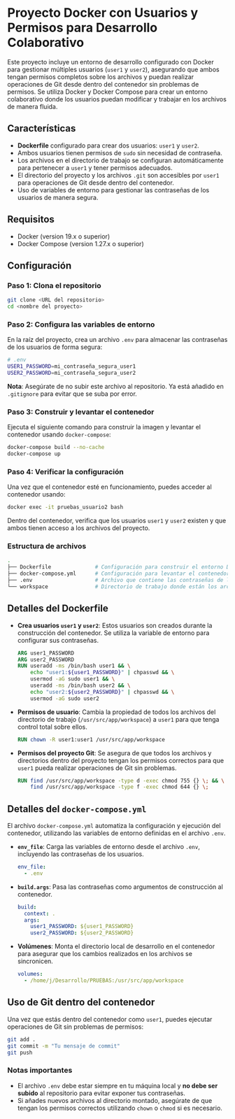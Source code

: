 # Proyecto Docker con Usuarios y Permisos para Desarrollo Colaborativo

Este proyecto incluye un entorno de desarrollo configurado con Docker para gestionar múltiples usuarios (`user1` y `user2`), asegurando que ambos tengan permisos completos sobre los archivos y puedan realizar operaciones de Git desde dentro del contenedor sin problemas de permisos. Se utiliza Docker y Docker Compose para crear un entorno colaborativo donde los usuarios puedan modificar y trabajar en los archivos de manera fluida.

## Características

- **Dockerfile** configurado para crear dos usuarios: `user1` y `user2`.
- Ambos usuarios tienen permisos de `sudo` sin necesidad de contraseña.
- Los archivos en el directorio de trabajo se configuran automáticamente para pertenecer a `user1` y tener permisos adecuados.
- El directorio del proyecto y los archivos `.git` son accesibles por `user1` para operaciones de Git desde dentro del contenedor.
- Uso de variables de entorno para gestionar las contraseñas de los usuarios de manera segura.

## Requisitos

- Docker (version 19.x o superior)
- Docker Compose (version 1.27.x o superior)

## Configuración

### Paso 1: Clona el repositorio

```bash
git clone <URL del repositorio>
cd <nombre del proyecto>
```

### Paso 2: Configura las variables de entorno

En la raíz del proyecto, crea un archivo `.env` para almacenar las contraseñas de los usuarios de forma segura:

```bash
# .env
USER1_PASSWORD=mi_contraseña_segura_user1
USER2_PASSWORD=mi_contraseña_segura_user2
```

**Nota**: Asegúrate de no subir este archivo al repositorio. Ya está añadido en `.gitignore` para evitar que se suba por error.

### Paso 3: Construir y levantar el contenedor

Ejecuta el siguiente comando para construir la imagen y levantar el contenedor usando `docker-compose`:

```bash
docker-compose build --no-cache
docker-compose up
```

### Paso 4: Verificar la configuración

Una vez que el contenedor esté en funcionamiento, puedes acceder al contenedor usando:

```bash
docker exec -it pruebas_usuario2 bash
```

Dentro del contenedor, verifica que los usuarios `user1` y `user2` existen y que ambos tienen acceso a los archivos del proyecto.

### Estructura de archivos

```bash
.
├── Dockerfile              # Configuración para construir el entorno Docker
├── docker-compose.yml      # Configuración para levantar el contenedor y pasar variables de entorno
├── .env                    # Archivo que contiene las contraseñas de los usuarios
└── workspace               # Directorio de trabajo donde están los archivos del proyecto
```

## Detalles del Dockerfile

- **Crea usuarios `user1` y `user2`**: Estos usuarios son creados durante la construcción del contenedor. Se utiliza la variable de entorno para configurar sus contraseñas.
  
  ```Dockerfile
  ARG user1_PASSWORD
  ARG user2_PASSWORD
  RUN useradd -ms /bin/bash user1 && \
      echo "user1:${user1_PASSWORD}" | chpasswd && \
      usermod -aG sudo user1 && \
      useradd -ms /bin/bash user2 && \
      echo "user2:${user2_PASSWORD}" | chpasswd && \
      usermod -aG sudo user2
  ```

- **Permisos de usuario**: Cambia la propiedad de todos los archivos del directorio de trabajo (`/usr/src/app/workspace`) a `user1` para que tenga control total sobre ellos.

  ```Dockerfile
  RUN chown -R user1:user1 /usr/src/app/workspace
  ```

- **Permisos del proyecto Git**: Se asegura de que todos los archivos y directorios dentro del proyecto tengan los permisos correctos para que `user1` pueda realizar operaciones de Git sin problemas.

  ```Dockerfile
  RUN find /usr/src/app/workspace -type d -exec chmod 755 {} \; && \
      find /usr/src/app/workspace -type f -exec chmod 644 {} \;
  ```

## Detalles del `docker-compose.yml`

El archivo `docker-compose.yml` automatiza la configuración y ejecución del contenedor, utilizando las variables de entorno definidas en el archivo `.env`.

- **`env_file`**: Carga las variables de entorno desde el archivo `.env`, incluyendo las contraseñas de los usuarios.
  
  ```yaml
  env_file:
    - .env
  ```

- **`build.args`**: Pasa las contraseñas como argumentos de construcción al contenedor.

  ```yaml
  build:
    context: .
    args:
      user1_PASSWORD: ${user1_PASSWORD}
      user2_PASSWORD: ${user2_PASSWORD}
  ```

- **Volúmenes**: Monta el directorio local de desarrollo en el contenedor para asegurar que los cambios realizados en los archivos se sincronicen.

  ```yaml
  volumes:
    - /home/j/Desarrollo/PRUEBAS:/usr/src/app/workspace
  ```

## Uso de Git dentro del contenedor

Una vez que estás dentro del contenedor como `user1`, puedes ejecutar operaciones de Git sin problemas de permisos:

```bash
git add .
git commit -m "Tu mensaje de commit"
git push
```

### Notas importantes

- El archivo `.env` debe estar siempre en tu máquina local y **no debe ser subido** al repositorio para evitar exponer tus contraseñas.
- Si añades nuevos archivos al directorio montado, asegúrate de que tengan los permisos correctos utilizando `chown` o `chmod` si es necesario.
